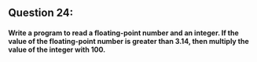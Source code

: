 ## Question 24:
#### **Write a program to read a floating-point number and an integer. If the value of the floating-point number is greater than 3.14, then multiply the value of the integer with 100.**
